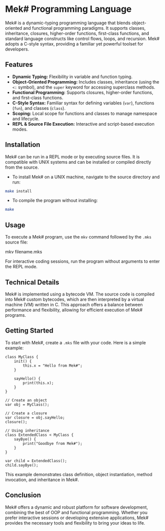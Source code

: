 # Mek# Programming Language

Mek# is a dynamic-typing programming language that blends object-oriented and functional programming paradigms. It supports classes, inheritance, closures, higher-order functions, first-class functions, and standard language constructs like control flows, loops, and recursion. Mek# adopts a C-style syntax, providing a familiar yet powerful toolset for developers.

## Features

- **Dynamic Typing:** Flexibility in variable and function typing.
- **Object-Oriented Programming:** Includes classes, inheritance (using the `<:` symbol), and the `super` keyword for accessing superclass methods.
- **Functional Programming:** Supports closures, higher-order functions, and first-class functions.
- **C-Style Syntax:** Familiar syntax for defining variables (`var`), functions (`fun`), and classes (`class`).
- **Scoping:** Local scope for functions and classes to manage namespace and lifecycle.
- **REPL & Source File Execution:** Interactive and script-based execution modes.

## Installation

Mek# can be run in a REPL mode or by executing source files. It is compatible with UNIX systems and can be installed or compiled directly from the source.

- To install Mek# on a UNIX machine, navigate to the source directory and run:

```bash
make install
```

- To compile the program without installing:

```bash
make
```

## Usage

To execute a Mek# program, use the `mkv` command followed by the `.mks` source file:

mkv filename.mks

For interactive coding sessions, run the program without arguments to enter the REPL mode.

## Technical Details

Mek# is implemented using a bytecode VM. The source code is compiled into Mek# custom bytecodes, which are then interpreted by a virtual machine (VM) written in C. This approach offers a balance between performance and flexibility, allowing for efficient execution of Mek# programs.

## Getting Started

To start with Mek#, create a `.mks` file with your code. Here is a simple example:

```mek#
class MyClass {
    init() {
        this.x = "Hello from Mek#";
    }

    sayHello() {
        print(this.x);
    }
}

// Create an object
var obj = MyClass();

// Create a closure
var closure = obj.sayHello;
closure();

// Using inheritance
class ExtendedClass < MyClass {
    sayBye() {
        print("Goodbye from Mek#");
    }
}

var child = ExtendedClass();
child.sayBye();
```

This example demonstrates class definition, object instantiation, method invocation, and inheritance in Mek#.

## Conclusion
Mek# offers a dynamic and robust platform for software development, combining the best of OOP and functional programming. Whether you prefer interactive sessions or developing extensive applications, Mek# provides the necessary tools and flexibility to bring your ideas to life.


